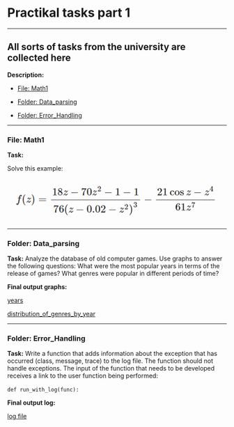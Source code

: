 # Practikal tasks part 1
---
All sorts of tasks from the university are collected here
---
__Description:__

- [File: Math1](#math1)

- [Folder: Data_parsing](#Data_parsing)

- [Folder: Error_Handling](#Error_Handling)

---
### <a name="math1">File: Math1</a>
__Task:__

Solve this example:

![example](https://github.com/AndreyErr/python-uni/blob/main/Practical%20tasks%20part%201/img/t1.png)

---
### <a name="Data_parsing">Folder: Data_parsing</a>

__Task:__
Analyze the database of old computer games.
Use graphs to answer the following questions:
What were the most popular years in terms of the release of games?
What genres were popular in different periods of time?

__Final output graphs:__

[years](https://github.com/AndreyErr/python-uni/blob/1e4b6fcbfe6d7029a7a9d2e6c73b3b421dbbb72a/Practical%20tasks%20part%201/Data_parsing/years.png)

[distribution_of_genres_by_year](https://github.com/AndreyErr/python-uni/blob/1e4b6fcbfe6d7029a7a9d2e6c73b3b421dbbb72a/Practical%20tasks%20part%201/Data_parsing/distribution_of_genres_by_year.png)


---
### <a name="Error_Handling">Folder: Error_Handling</a>

__Task:__
Write a function that adds information about the exception that has occurred (class, message, trace) to the log file. The function should not handle exceptions. The input of the function that needs to be developed receives a link to the user function being performed:

`def run_with_log(func):`

__Final output log:__

[log file](https://github.com/AndreyErr/python-uni/blob/main/Practical%20tasks%20part%201/Error_Handling/log.log)
